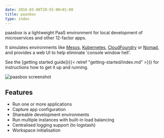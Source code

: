 ```yaml
---
date: 2016-03-08T20:55:00+01:00
title: paasbox
type: index
---
```


paasbox is a lightweight PaaS environment for local development of microservices and other 12-factor apps.

It simulates environments like [Mesos](https://mesos.apache.org/), [Kubernetes](https://kubernetes.io/),
[CloudFoundry](https://www.cloudfoundry.org/) or [Nomad](https://www.nomadproject.io/), and provides a
web UI to help eliminate 'console window hell'.

See the [getting started guide]({{< relref "getting-started/index.md" >}}) for instructions how to get
it up and running.

![paasbox screenshot](/images/screen.png)

## Features

- Run one or more applications
- Capture app configuration
- Shareable development environments
- Run multiple instances with built-in load balancing
- Centralised logging support (to logstash)
- Workspace initialisation

